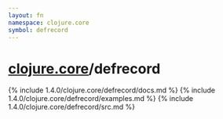 ```yaml
---
layout: fn
namespace: clojure.core
symbol: defrecord
---
```


# [clojure.core](../)/defrecord

{% include 1.4.0/clojure.core/defrecord/docs.md %}
{% include 1.4.0/clojure.core/defrecord/examples.md %}
{% include 1.4.0/clojure.core/defrecord/src.md %}

